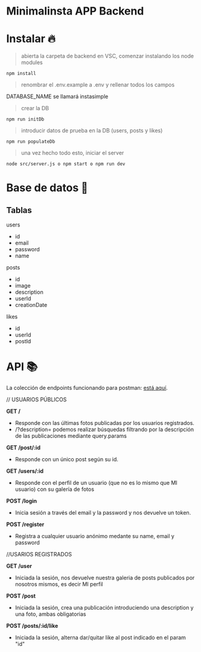 # Minimalinsta APP Backend

# Instalar 🔥

> abierta la carpeta de backend en VSC, comenzar instalando los node modules

```
npm install
```

> renombrar el .env.example a .env y rellenar todos los campos

DATABASE_NAME se llamará instasimple

> crear la DB

```
npm run initDb
```

> introducir datos de prueba en la DB (users, posts y likes)

```
npm run populateDb
```

> una vez hecho todo esto, iniciar el server

```
node src/server.js o npm start o npm run dev
```

# Base de datos 💾

## Tablas

users

- id
- email
- password
- name

posts

- id
- image
- description
- userId
- creationDate

likes

- id
- userId
- postId

# API 📚

La colección de endpoints funcionando para postman: [está aquí](./Minimalinsta.postman_collection.json).

// USUARIOS PÚBLICOS

**GET /**

- Responde con las últimas fotos publicadas por los usuarios registrados.
- /?description= podemos realizar búsquedas filtrando por la descripción de las publicaciones mediante query.params

**GET /post/:id**

- Responde con un único post según su id.

**GET /users/:id**

- Responde con el perfil de un usuario (que no es lo mismo que MI usuario) con su galería de fotos

**POST /login**

- Inicia sesión a través del email y la password y nos devuelve un token.

**POST /register**

- Registra a cualquier usuario anónimo medante su name, email y password

//USARIOS REGISTRADOS

**GET /user**

- Iniciada la sesión, nos devuelve nuestra galeria de posts publicados por nosotros mismos, es decir MI perfil

**POST /post**

- Iniciada la sesión, crea una publicación introduciendo una description y una foto, ambas obligatorias

**POST /posts/:id/like**

- Iniciada la sesión, alterna dar/quitar like al post indicado en el param "id"
